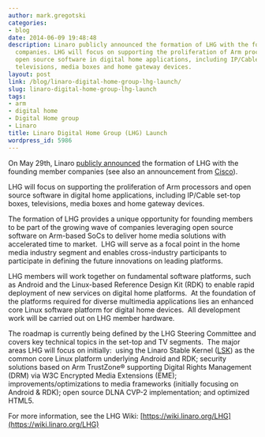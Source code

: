 ```yaml
---
author: mark.gregotski
categories:
- blog
date: 2014-06-09 19:48:48
description: Linaro publicly announced the formation of LHG with the founding member
  companies. LHG will focus on supporting the proliferation of Arm processors and
  open source software in digital home applications, including IP/Cable set-top boxes,
  televisions, media boxes and home gateway devices.
layout: post
link: /blog/linaro-digital-home-group-lhg-launch/
slug: linaro-digital-home-group-lhg-launch
tags:
- arm
- digital home
- Digital Home group
- Linaro
title: Linaro Digital Home Group (LHG) Launch
wordpress_id: 5986
---
```


On May 29th, Linaro [publicly announced](/news/leaders-digital-home-solutions-collaborate-linaro-arm-linux-platforms/) the formation of LHG with the founding member companies (see also an announcement from [Cisco](http://blogs.cisco.com/sp/why-were-joining-the-linaro-digital-home-group/)).

LHG will focus on supporting the proliferation of Arm processors and open source software in digital home applications, including IP/Cable set-top boxes, televisions, media boxes and home gateway devices.

The formation of LHG provides a unique opportunity for founding members to be part of the growing wave of companies leveraging open source software on Arm-based SoCs to deliver home media solutions with accelerated time to market.  LHG will serve as a focal point in the home media industry segment and enables cross-industry participants to participate in defining the future innovations on leading platforms.

LHG members will work together on fundamental software platforms, such as Android and the Linux-based Reference Design Kit (RDK) to enable rapid deployment of new services on digital home platforms.  At the foundation of the platforms required for diverse multimedia applications lies an enhanced core Linux software platform for digital home devices.  All development work will be carried out on LHG member hardware.

The roadmap is currently being defined by the LHG Steering Committee and covers key technical topics in the set-top and TV segments.  The major areas LHG will focus on initially:  using the Linaro Stable Kernel ([LSK](https://wiki.linaro.org/LSK)) as the common core Linux platform underlying Android and RDK; security solutions based on Arm TrustZone® supporting Digital Rights Management (DRM) via W3C Encrypted Media Extensions (EME); improvements/optimizations to media frameworks (initially focusing on Android & RDK); open source DLNA CVP-2 implementation; and optimized HTML5.

For more information, see the LHG Wiki: [https://wiki.linaro.org/LHG](https://wiki.linaro.org/LHG)